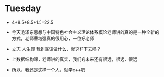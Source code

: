 # Tuesday

- 4+8.5+8.5+1.5=22.5

- 今天毛泽东思想与中国特色社会主义理论体系概论老师讲的真的是一种全新的方式，老师曹培强真的很用心，一位好老师
- 立志 人生观  我到底该做什么，就这样下去吗？
- 上数据结构课，老师讲的真实，我们的未来还有很远，很远，很远
- 所以，我还是这样一个人，就学c++吧
